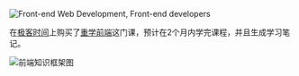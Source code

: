 ![Front-end Web Development, Front-end developers](https://www.iflexion.com/sites/all/themes/iflexion/images/vis-frontend-1.png)



在[极客时间](https://time.geekbang.org/)上购买了[重学前端](https://time.geekbang.org/column/intro/154)这门课，预计在2个月内学完课程，并且生成学习笔记。

![前端知识框架图](https://static001.geekbang.org/resource/image/d1/a8/d1cb4040d91207075e0591abffe1b9a8.jpg)